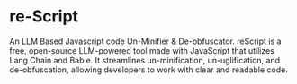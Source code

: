 # re-Script
An LLM Based Javascript code Un-Minifier &amp; De-obfuscator. reScript is a free, open-source LLM-powered tool made with JavaScript that utilizes Lang Chain and Bable. It streamlines un-minification, un-uglification, and de-obfuscation, allowing developers to work with clear and readable code.
